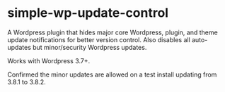 simple-wp-update-control
=========================

A Wordpress plugin that hides major core Wordpress, plugin, and theme update notifications for better version control. Also disables all auto-updates but minor/security Wordpress updates.

Works with Wordpress 3.7+.

Confirmed the minor updates are allowed on a test install updating from 3.8.1 to 3.8.2.
